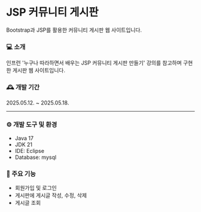 # JSP 커뮤니티 게시판  
Bootstrap과 JSP를 활용한 커뮤니티 게시판 웹 사이트입니다.

### 💻 소개

인프런 '누구나 따라하면서 배우는 JSP 커뮤니티 게시판 만들기' 강의를 참고하며 구현한 게시판 웹 사이트입니다.  

### 🕰️ 개발 기간

2025.05.12. ~ 2025.05.18.  

---

### ⚙️ 개발 도구 및 환경

- Java 17  
- JDK 21
- IDE: Eclipse
- Database: mysql

### 📌 주요 기능  

- 회원가입 및 로그인
- 게시판에 게시글 작성, 수정, 삭제
- 게시글 조회
